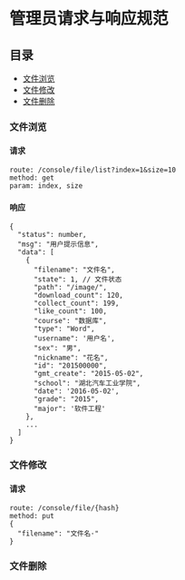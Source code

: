 # 管理员请求与响应规范
## 目录
- [文件浏览](#文件浏览)
- [文件修改](#文件修改)
- [文件删除](#文件删除)

### 文件浏览

#### 请求
```
route: /console/file/list?index=1&size=10
method: get
param: index, size
```

#### 响应
```
{
  "status": number,
  "msg": "用户提示信息",
  "data": [
    {
      "filename": "文件名",
      "state": 1, // 文件状态
      "path": "/image/",
      "download_count": 120,
      "collect_count": 199,
      "like_count": 100,
      "course": "数据库",
      "type": "Word",
      "username": '用户名',
      "sex": "男",
      "nickname": "花名",
      "id": "201500000",
      "gmt_create": "2015-05-02",
      "school": "湖北汽车工业学院",
      "date": '2016-05-02',
      "grade": "2015",
      "major": '软件工程'
    },
    ...
  ]
}
```

### 文件修改

#### 请求
```
route: /console/file/{hash}
method: put
{
  "filename": "文件名·"
}
```
### 文件删除

